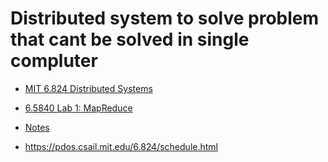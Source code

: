 # Distributed system to solve problem that cant be solved in single compluter

* [MIT 6.824 Distributed Systems](https://www.youtube.com/playlist?list=PLrw6a1wE39_tb2fErI4-WkMbsvGQk9_UB)
* [6.5840 Lab 1: MapReduce](https://pdos.csail.mit.edu/6.824/labs/lab-mr.html)

* [Notes](https://wizardforcel.gitbooks.io/distributed-systems-engineering-lecture-notes/content/l01-intro.html)

* https://pdos.csail.mit.edu/6.824/schedule.html